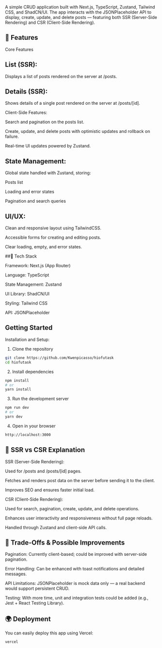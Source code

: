 A simple CRUD application built with Next.js, TypeScript, Zustand, Tailwind CSS, and ShadCN/UI.
The app interacts with the JSONPlaceholder API to display, create, update, and delete posts — featuring both SSR (Server-Side Rendering) and CSR (Client-Side Rendering).

 ## 🚀 Features
Core Features

## List (SSR):
Displays a list of posts rendered on the server at /posts.

## Details (SSR):
Shows details of a single post rendered on the server at /posts/[id].

Client-Side Features:

Search and pagination on the posts list.

Create, update, and delete posts with optimistic updates and rollback on failure.

Real-time UI updates powered by Zustand.

## State Management:
Global state handled with Zustand, storing:

Posts list

Loading and error states

Pagination and search queries

## UI/UX:

Clean and responsive layout using TailwindCSS.

Accessible forms for creating and editing posts.

Clear loading, empty, and error states.


##🧠 Tech Stack

Framework: Next.js (App Router)

Language: TypeScript

State Management: Zustand

UI Library: ShadCN/UI

Styling: Tailwind CSS

API: JSONPlaceholder
## Getting Started

Installation and Setup:
1) Clone the repository
```bash
git clone https://github.com/Kwenpicasso/hiofutask
cd hiofutask
```
2) Install dependencies
```bash
npm install
# or
yarn install
```
3) Run the development server
```bash
npm run dev
# or
yarn dev
```
4) Open in your browser
```bash
http://localhost:3000
```
## 🔄 SSR vs CSR Explanation

SSR (Server-Side Rendering):

Used for /posts and /posts/[id] pages.

Fetches and renders post data on the server before sending it to the client.

Improves SEO and ensures faster initial load.

CSR (Client-Side Rendering):

Used for search, pagination, create, update, and delete operations.

Enhances user interactivity and responsiveness without full page reloads.

Handled through Zustand and client-side API calls.

## 🧭 Trade-Offs & Possible Improvements

Pagination: Currently client-based; could be improved with server-side pagination.

Error Handling: Can be enhanced with toast notifications and detailed messages.

API Limitations: JSONPlaceholder is mock data only — a real backend would support persistent CRUD.

Testing: With more time, unit and integration tests could be added (e.g., Jest + React Testing Library).

## 🌍 Deployment

You can easily deploy this app using Vercel:
```bash
vercel
```
